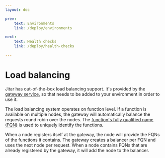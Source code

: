 ```yaml
---
layout: doc

prev:
    text: Environments
    link: /deploy/environments

next:
    text: Health checks
    link: /deploy/health-checks

---
```


# Load balancing

Jitar has out-of-the-box load balancing support. It's provided by the [gateway service](../fundamentals/runtime-services#gateway), so that needs to be added to your environment in order to use it.

The load balancing system operates on function level. If a function is available on multiple nodes, the gateway will automatically balance the requests round robin over the nodes. The [function's fully qualified name (FQN)](../fundamentals/building-blocks#fully-qualified-name-fqn) is used to uniquely identify the functions.

When a node registers itself at the gateway, the node will provide the FQNs of the functions it contains. The gateway creates a balancer per FQN and uses the next node per request. When a node contains FQNs that are already registered by the gateway, it will add the node to the balancer.

